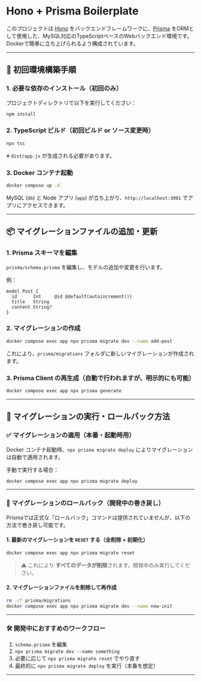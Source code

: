 # Hono + Prisma Boilerplate

このプロジェクトは [Hono](https://hono.dev/) をバックエンドフレームワークに、[Prisma](https://www.prisma.io/) をORMとして使用した、MySQL対応のTypeScriptベースのWebバックエンド環境です。Dockerで簡単に立ち上げられるよう構成されています。

---

## 🚀 初回環境構築手順

### 1. 必要な依存のインストール（初回のみ）

プロジェクトディレクトリで以下を実行してください：

```bash
npm install
```

### 2. TypeScript ビルド（初回ビルド or ソース変更時）

```bash
npx tsc
```

※ `dist/app.js` が生成される必要があります。

### 3. Docker コンテナ起動

```bash
docker compose up -d
```

MySQL (`db`) と Node アプリ (`app`) が立ち上がり、`http://localhost:3001` でアプリにアクセスできます。

---

## 📦 マイグレーションファイルの追加・更新

### 1. Prisma スキーマを編集

`prisma/schema.prisma` を編集し、モデルの追加や変更を行います。

例：

```prisma
model Post {
  id      Int     @id @default(autoincrement())
  title   String
  content String?
}
```

### 2. マイグレーションの作成

```bash
docker compose exec app npx prisma migrate dev --name add-post
```

これにより、`prisma/migrations` フォルダに新しいマイグレーションが作成されます。

### 3. Prisma Client の再生成（自動で行われますが、明示的にも可能）

```bash
docker compose exec app npx prisma generate
```

---

## 🔄 マイグレーションの実行・ロールバック方法

### ✅ マイグレーションの適用（本番・起動時用）

Docker コンテナ起動時、`npx prisma migrate deploy` によりマイグレーションは自動で適用されます。

手動で実行する場合：

```bash
docker compose exec app npx prisma migrate deploy
```

---

### 🔁 マイグレーションのロールバック（開発中の巻き戻し）

Prismaでは正式な「ロールバック」コマンドは提供されていませんが、以下の方法で巻き戻し可能です。

#### 1. 最新のマイグレーションを `RESET` する（全削除 + 初期化）

```bash
docker compose exec app npx prisma migrate reset
```

> ⚠️ これにより **すべてのデータが削除**されます。開発中のみ実行してください。

#### 2. マイグレーションファイルを削除して再作成

```bash
rm -rf prisma/migrations
docker compose exec app npx prisma migrate dev --name new-init
```

---

### 🛠 開発中におすすめのワークフロー

1. `schema.prisma` を編集
2. `npx prisma migrate dev --name something`
3. 必要に応じて `npx prisma migrate reset` でやり直す
4. 最終的に `npx prisma migrate deploy` を実行（本番を想定）

---
